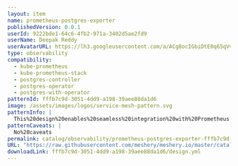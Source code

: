```yaml
---
layout: item
name: prometheus-postgres-exporter
publishedVersion: 0.0.1
userId: 9222bde1-64c6-4fb2-971a-3402d5ae2fd9
userName: Deepak Reddy
userAvatarURL: https://lh3.googleusercontent.com/a/ACg8ocIGbiDtE0q65qVvAUdzHw8Qky81rM0kSAknIqbgysfDCw=s96-c
type: observability
compatibility:
  - kube-prometheus
  - kube-prometheus-stack
  - postgres-controller
  - postgres-operator
  - postgres-with-operator
patternId: fffb7c9d-3051-4dd9-a198-39aee88da1d6
image: /assets/images/logos/service-mesh-pattern.svg
patternInfo: |
  This%20design%20enables%20seamless%20integration%20with%20Prometheus'%20robust%20ecosystem%20of%20visualization%20and%20alerting%20tools%2C%20empowering%20teams%20to%20monitor%20database%20health%2C%20query%20performance%2C%20resource%20utilization%2C%20and%20other%20critical%20metrics.
patternCaveats: |
  No%20caveats
permalink: catalog/observability/prometheus-postgres-exporter-fffb7c9d-3051-4dd9-a198-39aee88da1d6.html
URL: "https://raw.githubusercontent.com/meshery/meshery.io/master/catalog/fffb7c9d-3051-4dd9-a198-39aee88da1d6/0.0.1/design.yml"
downloadLink: fffb7c9d-3051-4dd9-a198-39aee88da1d6/design.yml
---
```

